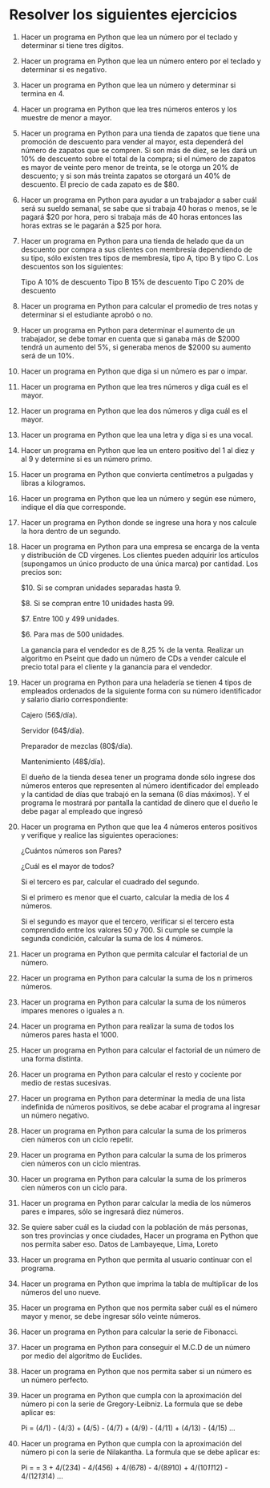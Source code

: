 # Resolver los siguientes ejercicios

1. Hacer un programa en Python que lea un número por el teclado y determinar si tiene tres dígitos.

2. Hacer un programa en Python que lea un número entero por el teclado y determinar si es negativo.

3. Hacer un programa en Python que lea un número y determinar si termina en 4.

4. Hacer un programa en Python que lea tres números enteros y los muestre de menor a mayor.

5. Hacer un programa en Python para una tienda de zapatos que tiene una promoción de descuento para vender al mayor, esta dependerá del número de zapatos que se compren. Si son más de diez, se les dará un 10% de descuento sobre el total de la compra; si el número de zapatos es mayor de veinte pero menor de treinta, se le otorga un 20% de descuento; y si son más treinta zapatos se otorgará un 40% de descuento. El precio de cada zapato es de $80.

6. Hacer un programa en Python para ayudar a un trabajador a saber cuál será su sueldo semanal, se sabe que si trabaja 40 horas o menos, se le pagará $20 por hora, pero si trabaja más de 40 horas entonces las horas extras se le pagarán a $25 por hora.

7. Hacer un programa en Python para una tienda de helado que da un descuento por compra a sus clientes con membresía dependiendo de su tipo, sólo existen tres tipos de membresía, tipo A, tipo B y tipo C. Los descuentos son los siguientes:

   Tipo A 10% de descuento
   Tipo B 15% de descuento
   Tipo C 20% de descuento

8. Hacer un programa en Python para calcular el promedio de tres notas y determinar si el estudiante aprobó o no.

9. Hacer un programa en Python para determinar el aumento de un trabajador, se debe tomar en cuenta que si ganaba más de $2000 tendrá un aumento del 5%, si generaba menos de $2000 su aumento será de un 10%.

10. Hacer un programa en Python que diga si un número es par o impar.

11. Hacer un programa en Python que lea tres números y diga cuál es el mayor.

12. Hacer un programa en Python que lea dos números y diga cuál es el mayor.

13. Hacer un programa en Python que lea una letra y diga si es una vocal.

14. Hacer un programa en Python que lea un entero positivo del 1 al diez y al 9 y determine si es un número primo.

15. Hacer un programa en Python que convierta centímetros a pulgadas y libras a kilogramos.

16. Hacer un programa en Python que lea un número y según ese número, indique el día que corresponde.

17. Hacer un programa en Python donde se ingrese una hora y nos calcule la hora dentro de un segundo.

18. Hacer un programa en Python para una empresa se encarga de la venta y distribución de CD vírgenes. Los clientes pueden adquirir los artículos (supongamos un único producto de una única marca) por cantidad. Los precios son:

    $10. Si se compran unidades separadas hasta 9.

    $8. Si se compran entre 10 unidades hasta 99.

    $7. Entre 100 y 499 unidades.

    $6. Para mas de 500 unidades.

    La ganancia para el vendedor es de 8,25 % de la venta. Realizar un algoritmo en Pseint que dado un número de CDs a vender calcule el precio total para el cliente y la ganancia para el vendedor.

19. Hacer un programa en Python para una heladería se tienen 4 tipos de empleados ordenados de la siguiente forma con su número identificador y salario diario correspondiente:

    Cajero (56$/día).

    Servidor (64$/día).

    Preparador de mezclas (80$/día).

    Mantenimiento (48$/día).

    El dueño de la tienda desea tener un programa donde sólo ingrese dos números enteros que representen al número identificador del empleado y la cantidad de días que trabajó en la semana (6 días máximos). Y el programa le mostrará por pantalla la cantidad de dinero que el dueño le debe pagar al empleado que ingresó

20. Hacer un programa en Python que que lea 4 números enteros positivos y verifique y realice las siguientes operaciones:

    ¿Cuántos números son Pares?

    ¿Cuál es el mayor de todos?

    Si el tercero es par, calcular el cuadrado del segundo.

    Si el primero es menor que el cuarto, calcular la media de los 4 números.

    Si el segundo es mayor que el tercero, verificar si el tercero esta comprendido entre los valores 50 y 700. Si cumple se cumple la segunda condición, calcular la suma de los 4 números.

21. Hacer un programa en Python que permita calcular el factorial de un número.

22. Hacer un programa en Python para calcular la suma de los n primeros números.

23. Hacer un programa en Python para calcular la suma de los números impares menores o iguales a n.

24. Hacer un programa en Python para realizar la suma de todos los números pares hasta el 1000.

25. Hacer un programa en Python para calcular el factorial de un número de una forma distinta.

26. Hacer un programa en Python para calcular el resto y cociente por medio de restas sucesivas.

27. Hacer un programa en Python para determinar la media de una lista indefinida de números positivos, se debe acabar el programa al ingresar un número negativo.

28. Hacer un programa en Python para calcular la suma de los primeros cien números con un ciclo repetir.

29. Hacer un programa en Python para calcular la suma de los primeros cien números con un ciclo mientras.

30. Hacer un programa en Python para calcular la suma de los primeros cien números con un ciclo para.

31. Hacer un programa en Python parar calcular la media de los números pares e impares, sólo se ingresará diez números.

32. Se quiere saber cuál es la ciudad con la población de más personas, son tres provincias y once ciudades, Hacer un programa en Python que nos permita saber eso. Datos de Lambayeque, Lima, Loreto

33. Hacer un programa en Python que permita al usuario continuar con el programa.

34. Hacer un programa en Python que imprima la tabla de multiplicar de los números del uno nueve.

35. Hacer un programa en Python que nos permita saber cuál es el número mayor y menor, se debe ingresar sólo veinte números.

36. Hacer un programa en Python para calcular la serie de Fibonacci.

37. Hacer un programa en Python para conseguir el M.C.D de un número por medio del algoritmo de Euclides.

38. Hacer un programa en Python que nos permita saber si un número es un número perfecto.

39. Hacer un programa en Python que cumpla con la aproximación del número pi con la serie de Gregory-Leibniz. La formula que se debe aplicar es:

    Pi = (4/1) - (4/3) + (4/5) - (4/7) + (4/9) - (4/11) + (4/13) - (4/15) ...

40. Hacer un programa en Python que cumpla con la aproximación del número pi con la serie de Nilakantha. La formula que se debe aplicar es:

    Pi = = 3 + 4/(2*3*4) - 4/(4*5*6) + 4/(6*7*8) - 4/(8*9*10) + 4/(10*11*12) - 4/(12*13*14) ...


